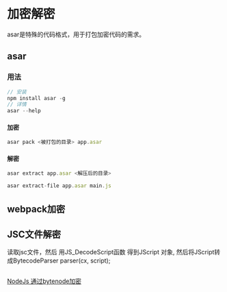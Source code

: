 # 加密解密
asar是特殊的代码格式，用于打包加密代码的需求。

## asar

### 用法

```js
// 安装
npm install asar -g
// 详情
asar --help
```

#### 加密
```js
asar pack <被打包的目录> app.asar
```

#### 解密
```js
asar extract app.asar <解压后的目录>
```

```js
asar extract-file app.asar main.js
```

## webpack加密


## JSC文件解密
读取jsc文件，然后 用JS_DecodeScript函数 得到JScript 对象, 然后将JScript转成BytecodeParser parser(cx, script);

```js
```

[NodeJs 通过bytenode加密](https://www.winnerpm.work/system/nodejs-%e9%80%9a%e8%bf%87bytenode%e5%8a%a0%e5%af%86/)